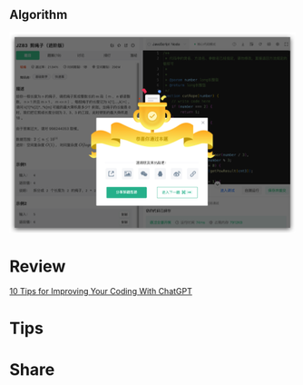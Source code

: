 ## Algorithm

![](../../../images/temp/someone-2023-02-05.png)

# Review

[10 Tips for Improving Your Coding With ChatGPT](https://medium.com/better-programming/10-tips-for-improving-your-coding-with-chatgpt-3e589de3aff3)


# Tips


# Share
